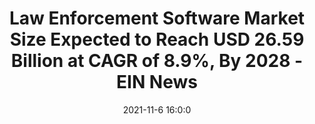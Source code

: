 ---
"title": "Law Enforcement Software Market Size Expected to Reach USD 26.59 Billion at CAGR of 8.9%, By 2028 - EIN News"
"date": "2021-11-6 16:0:0"
"feed_name": "GOOGLENEWSINDUSTRIAL"
"feed_website": "https://news.google.com/search?q=industrial%2Bincident&hl=en-US&gl=US&ceid=US:en"
"feed_rss": "https://news.google.com/rss/search?q=industrial%2Bincident&hl=en-US&gl=US&ceid=US:en"
"link": "https://www.einnews.com/pr_news/555619248/law-enforcement-software-market-size-expected-to-reach-usd-26-59-billion-at-cagr-of-8-9-by-2028"
"source": "{'href': 'https://www.einnews.com', 'title': 'EIN News'}"
"file": "_posts/2021-1-1-96161b7b4f4784b6fd420d616d824447a437b6f1.md"
"accident": "0"
"drilling": "0"
"dead": "0"
"injured": "0"
"arrested": "0"
"place": "unknown place"
"where": "unknown site"
"causes": "unknown"
"place_uri": "unknown place"
---